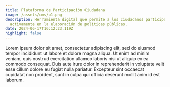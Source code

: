 ```yaml
---
title: Plataforma de Participación Ciudadana
image: /assets/cms/p1.png
description: Herramienta digital que permite a los ciudadanos participar
  activamente en la elaboración de políticas públicas.
date: 2024-06-17T16:12:23.119Z
highlight: false
---
```

<!--StartFragment-->

Lorem ipsum dolor sit amet, consectetur adipiscing elit, sed do eiusmod tempor incididunt ut labore et dolore magna aliqua. Ut enim ad minim veniam, quis nostrud exercitation ullamco laboris nisi ut aliquip ex ea commodo consequat. Duis aute irure dolor in reprehenderit in voluptate velit esse cillum dolore eu fugiat nulla pariatur. Excepteur sint occaecat cupidatat non proident, sunt in culpa qui officia deserunt mollit anim id est laborum.

<!--EndFragment-->